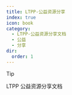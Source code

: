 ```yaml
---
title: LTPP-公益资源分享
index: true
icon: book
category:
  - LTPP-公益资源分享文档
  - 公益
  - 分享
dir:
  order: 1
---
```


<Share colorful />

> [!tip]
> LTPP 公益资源分享文档

<Bottom />
